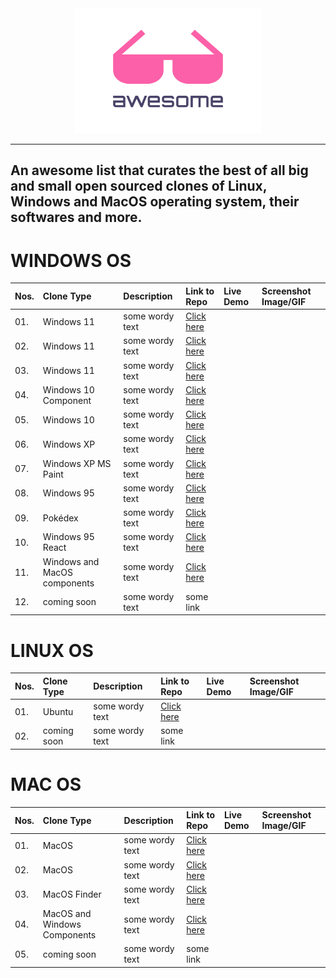 
<div align="center">
	<img width="300" height="200" src="media/logo.svg" alt="Awesome">	<br>
	<hr>
	</div>

## An awesome list that curates the best of all big and small open sourced clones of Linux, Windows and MacOS operating system, their softwares and more.


# WINDOWS OS
| Nos. | Clone Type |  Description  | Link to Repo | Live Demo | Screenshot Image/GIF |
| :--- | :---- | :--------- | :----------| :---------| :----------------- |
| 01. | Windows 11 | some wordy text | [Click here]( https://github.com/Rajaniraiyn/windows11 )  |
| 02. | Windows 11 | some wordy text | [Click here]( https://github.com/PiyushSuthar/Windows-11-Web )  |
| 03. | Windows 11 | some wordy text | [Click here]( https://github.com/blueedgetechno/windows11 )  |
| 04. | Windows 10 Component | some wordy text | [Click here]( https://github.com/virtualvivek/react-windows-ui )  |
| 05. | Windows 10 | some wordy text | [Click here]( https://github.com/virtualvivek/Windows10-framework/ )  |
| 06. | Windows XP | some wordy text | [Click here]( https://github.com/ShizukuIchi/winXP )  |
| 07. | Windows XP MS Paint | some wordy text | [Click here]( https://github.com/1j01/jspaint )  |
| 08. | Windows 95 | some wordy text | [Click here]( https://github.com/felixrieseberg/windows95 )  |
| 09. | Pokédex  | some wordy text | [Click here]( https://github.com/wobsoriano/poke95 )  |
| 10. | Windows 95 React | some wordy text | [Click here]( https://github.com/arturbien/React95 )  |
| 11. | Windows and MacOS components | some wordy text | [Click here]( https://github.com/gabrielbull/react-desktop )  |
| 12. | coming soon | some wordy text | some link  |


# LINUX OS
| Nos. | Clone Type | Description  | Link to Repo | Live Demo | Screenshot Image/GIF |
| :--- | :---- | :--------- | :----------| :---------| :----------------- |
| 01. | Ubuntu | some wordy text | [Click here]( https://github.com/vivek9patel/vivek9patel.github.io )  |
| 02. | coming soon | some wordy text | some link  |






# MAC OS
| Nos. | Clone Type |  Description  | Link to Repo | Live Demo | Screenshot Image/GIF |
| :--- | :---- | :--------- | :----------| :---------| :----------------- |
| 01. | MacOS | some wordy text | [Click here]( https://github.com/PuruVJ/macos-web )  |
| 02. | MacOS | some wordy text | [Click here]( https://github.com/Renovamen/playground-macos )  |
| 03. | MacOS Finder | some wordy text | [Click here]( https://github.com/guyariely/finder-clone )  |
| 04. |MacOS and Windows Components | some wordy text | [Click here]( https://github.com/gabrielbull/react-desktop )  |
| 05. | coming soon | some wordy text | some link  |



